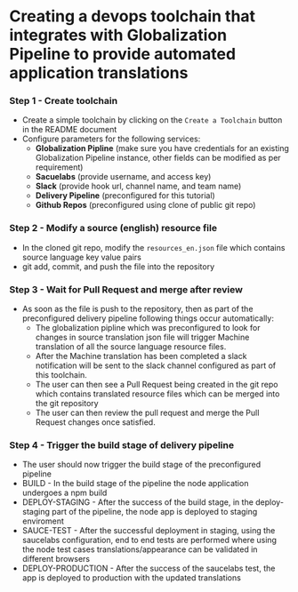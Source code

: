 # Creating a devops toolchain that integrates with Globalization Pipeline to provide automated application translations

### Step 1 - Create toolchain

- Create a simple toolchain by clicking on the `Create a Toolchain` button in the README document
- Configure parameters for the following services:
  - **Globalization Pipline** (make sure you have credentials for an existing Globalization Pipeline instance, other fields can be modified as per requirement)
  - **Sacuelabs** (provide username, and access key)
  - **Slack** (provide hook url, channel name, and team name)
  - **Delivery Pipeline** (preconfigured for this tutorial)
  - **Github Repos** (preconfigured using clone of public git repo)

### Step 2 - Modify a source (english) resource file 
  - In the cloned git repo, modify the `resources_en.json` file which contains source language key value pairs
  - git add, commit, and push the file into the repository
  
### Step 3 - Wait for Pull Request and merge after review
  - As soon as the file is push to the repository, then as part of the preconfigured delivery pipeline following things occur automatically:
    - The globalization pipline which was preconfigured to look for changes in source translation json file will trigger Machine translation of all the source language resource files.
    - After the Machine translation has been completed a slack notification will be sent to the slack channel configured as part of this toolchain.
    - The user can then see a Pull Request being created in the git repo which contains translated resource files which can be merged into the git repository
    - The user can then review the pull request and merge the Pull Request changes once satisfied.

### Step 4 - Trigger the build stage of delivery pipeline
   - The user should now trigger the build stage of the preconfigured pipeline
   - BUILD - In the build stage of the pipeline the node application undergoes a npm build
   - DEPLOY-STAGING - After the success of the build stage, in the deploy-staging part of the pipeline, the node app is deployed to staging enviroment
   - SAUCE-TEST - After the successful deployment in staging, using the saucelabs configuration, end to end tests are performed where using the node test cases translations/appearance can be validated in different browsers
   - DEPLOY-PRODUCTION - After the success of the saucelabs test, the app is deployed to production with the updated translations   
    
   
